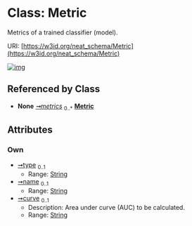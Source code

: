 
# Class: Metric


Metrics of a trained classifier (model).

URI: [https://w3id.org/neat_schema/Metric](https://w3id.org/neat_schema/Metric)


[![img](https://yuml.me/diagram/nofunky;dir:TB/class/[MetricContainer]++-%20metrics%200..*>[Metric&#124;type:string%20%3F;name:string%20%3F;curve:string%20%3F],[MetricContainer])](https://yuml.me/diagram/nofunky;dir:TB/class/[MetricContainer]++-%20metrics%200..*>[Metric&#124;type:string%20%3F;name:string%20%3F;curve:string%20%3F],[MetricContainer])

## Referenced by Class

 *  **None** *[➞metrics](metricContainer__metrics.md)*  <sub>0..\*</sub>  **[Metric](Metric.md)**

## Attributes


### Own

 * [➞type](metric__type.md)  <sub>0..1</sub>
     * Range: [String](types/String.md)
 * [➞name](metric__name.md)  <sub>0..1</sub>
     * Range: [String](types/String.md)
 * [➞curve](metric__curve.md)  <sub>0..1</sub>
     * Description: Area under curve (AUC) to be calculated.
     * Range: [String](types/String.md)
